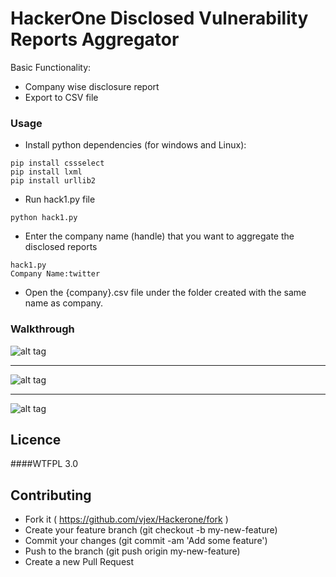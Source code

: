 # HackerOne Disclosed Vulnerability Reports Aggregator

Basic Functionality:

 * Company wise disclosure report
 * Export to CSV file



### Usage

   - Install python dependencies (for windows and Linux):

```
pip install cssselect
pip install lxml
pip install urllib2
```

   - Run hack1.py file
```
python hack1.py
```

   - Enter the company name (handle) that you want to aggregate the disclosed reports

```
hack1.py
Company Name:twitter
```

   - Open the {company}.csv file under the folder created with the same name as company.

### Walkthrough

![alt tag](http://i.imgur.com/xWj8htp.gif)
 _____
![alt tag](http://i.imgur.com/qBdhQJ9.gif)   
_____
![alt tag](http://i.imgur.com/3yUZOnS.gif)   


## Licence 
####WTFPL 3.0

##  Contributing

  -  Fork it ( https://github.com/vjex/Hackerone/fork )
  - Create your feature branch (git checkout -b my-new-feature)
  - Commit your changes (git commit -am 'Add some feature')
  - Push to the branch (git push origin my-new-feature)
  - Create a new Pull Request
